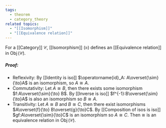 ```yaml
---
tags:
  - theorem
  - category_theory
related topics:
  - "[[Isomorphism]]"
  - "[[Equivalence relation]]"
---
```

For a [[Category]] $\mathcal{C}$, [[Isomorphism]] ($\cong$) defines an [[Equivalence relation]] in $\operatorname{Obj}(\mathcal{C})$.
##### Proof:
- Reflexivity:
	By [[Identity is iso]] $\operatorname{id}_A: A\overset{\sim}{\to}A$ is an isomorphism, so $A\cong A$.
- Commutativity:
	Let $A\cong B$, then there exists some isomorphism $f:A\overset{\sim}{\to} B$. By [[Inverse is iso]] $f^{-1}:B\overset{\sim}{\to}A$ is also an isomorphism so $B\cong A$.
- Transitivity:
	Let $A\cong B$ and $B\cong C$, then there exist isomorphisms $A\overset{f}{\to} B\overset{g}{\to}C$. By [[Composition of isos is iso]] $gf:A\overset{\sim}{\to}C$ is an isomorphism so $A\cong C$.
Then $\cong$ is an equivalence relation in $\operatorname{Obj}(\mathcal{C})$.